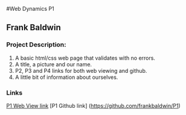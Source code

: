 #Web Dynamics P1

## Frank Baldwin

### Project Description:

1. A basic html/css web page that validates with no errors.
2. A title, a picture and our name.
3. P2, P3 and P4 links for both web viewing and github.
4. A little bit of information about ourselves.

### Links
[P1 Web View link](http://p1.frankpbaldwin.com)
[P1 Github link] (https://github.com/frankbaldwin/P1)

